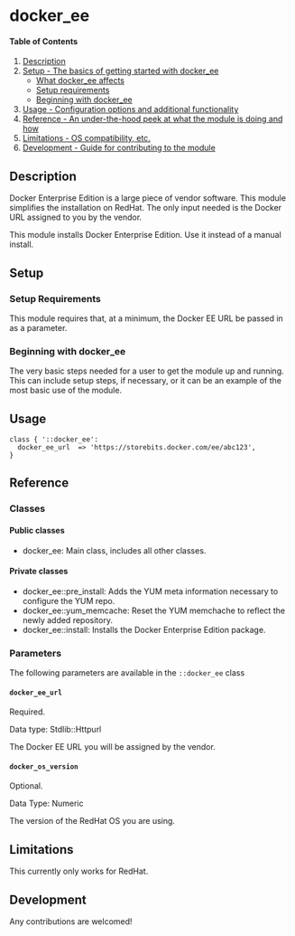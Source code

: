 # docker_ee

#### Table of Contents

1. [Description](#description)
1. [Setup - The basics of getting started with docker_ee](#setup)
    * [What docker_ee affects](#what-docker_ee-affects)
    * [Setup requirements](#setup-requirements)
    * [Beginning with docker_ee](#beginning-with-docker_ee)
1. [Usage - Configuration options and additional functionality](#usage)
1. [Reference - An under-the-hood peek at what the module is doing and how](#reference)
1. [Limitations - OS compatibility, etc.](#limitations)
1. [Development - Guide for contributing to the module](#development)

## Description

Docker Enterprise Edition is a large piece of vendor software. This module simplifies
the installation on RedHat. The only input needed is the Docker URL assigned to you
by the vendor.

This module installs Docker Enterprise Edition. Use it instead of a manual install.

## Setup

### Setup Requirements

This module requires that, at a minimum, the Docker EE URL be passed in as a parameter.

### Beginning with docker_ee

The very basic steps needed for a user to get the module up and running. This
can include setup steps, if necessary, or it can be an example of the most
basic use of the module.

## Usage

```puppet
class { '::docker_ee':
  docker_ee_url  => 'https://storebits.docker.com/ee/abc123',
}
```

## Reference

### Classes

#### Public classes

* docker_ee: Main class, includes all other classes.

#### Private classes

* docker_ee::pre_install: Adds the YUM meta information necessary to configure the YUM repo.
* docker_ee::yum_memcache: Reset the YUM memchache to reflect the newly added repository.
* docker_ee::install: Installs the Docker Enterprise Edition package.

### Parameters

The following parameters are available in the `::docker_ee` class

#### `docker_ee_url`

Required.

Data type: Stdlib::Httpurl

The Docker EE URL you will be assigned by the vendor.

#### `docker_os_version`

Optional.

Data Type: Numeric

The version of the RedHat OS you are using.

## Limitations

This currently only works for RedHat.

## Development

Any contributions are welcomed!
